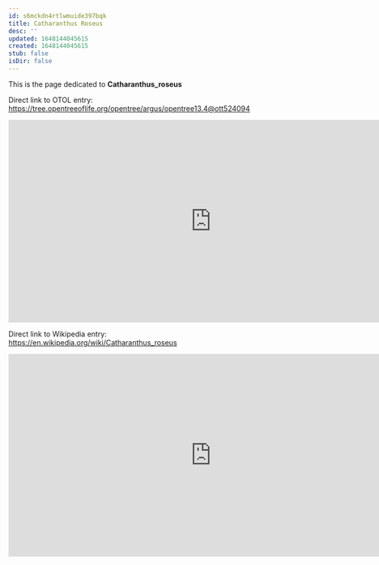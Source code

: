 ```yaml
---
id: s6mckdn4rtlwmuide397bqk
title: Catharanthus Roseus
desc: ''
updated: 1648144045615
created: 1648144045615
stub: false
isDir: false
---
```

This is the page dedicated to **Catharanthus_roseus**


Direct link to OTOL entry: https://tree.opentreeoflife.org/opentree/argus/opentree13.4@ott524094



<html>
    <body>
    <iframe src="https://tree.opentreeoflife.org/opentree/argus/opentree13.4@ott524094"
    width="800" height="400" frameborder="0" allowfullscreen> </iframe>
    </body>
</html>
    


Direct link to Wikipedia entry: https://en.wikipedia.org/wiki/Catharanthus_roseus



<html>
    <body>
    <iframe src="https://en.wikipedia.org/wiki/Catharanthus_roseus"
    width="800" height="400" frameborder="0" allowfullscreen> </iframe>
    </body>
</html>
    
